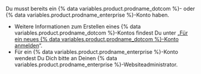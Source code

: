 Du musst bereits ein {% data variables.product.prodname_dotcom %}- oder {% data variables.product.prodname_enterprise %}-Konto haben.

- Weitere Informationen zum Erstellen eines {% data variables.product.prodname_dotcom %}-Kontos findest Du unter „[Für ein neues {% data variables.product.prodname_dotcom %}-Konto anmelden](/articles/signing-up-for-a-new-github-account/)“.
- Für ein {% data variables.product.prodname_enterprise %}-Konto wendest Du Dich bitte an Deinen {% data variables.product.prodname_enterprise %}-Websiteadministrator.
